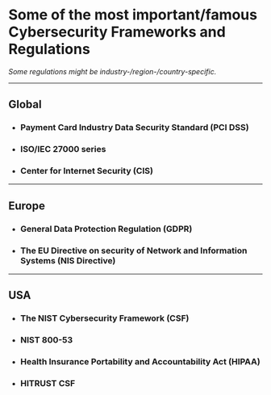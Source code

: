 # Some of the most important/famous Cybersecurity Frameworks and Regulations

_Some regulations might be industry-/region-/country-specific._

******

## Global

* ### Payment Card Industry Data Security Standard (PCI DSS)

* ### ISO/IEC 27000 series

* ### Center for Internet Security (CIS)

******

##  Europe

* ### General Data Protection Regulation (GDPR)

* ### The EU Directive on security of Network and Information Systems (NIS Directive)

******

## USA

* ### The NIST Cybersecurity Framework (CSF)

* ### NIST 800-53

* ### Health Insurance Portability and Accountability Act (HIPAA)

* ### HITRUST CSF

